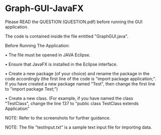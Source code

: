 # Graph-GUI-JavaFX
Please READ the QUESTION (QUESTION.pdf) before running the GUI application.

The code is contained inside the file entitled "GraphGUI.java".

Before Running The Application:

•       The file must be opened in JAVA Eclipse. 

•       Ensure that JavaFX is installed in the Eclipse interface.

•       Create a new package (of your choice) and rename the package in the code accordingly (the first line of the code is "import package application;". If you have created a new package named "Test", then change the first line to "import package Test;")

•       Create a new class. (For example, if you have named the class "TestClass", change the line 137 to "public class TestClass extends Application"

NOTE: Refer to the screenshots for further guidance.

NOTE: The file "testInput.txt" is a sample text input file for importing data.
